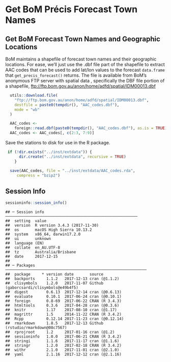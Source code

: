 Get BoM Précis Forecast Town Names
================

## Get BoM Forecast Town Names and Geographic Locations

BoM maintains a shapefile of forecast town names and their geographic
locations. For ease, we’ll just use the .dbf file part of the shapefile
to extract AAC codes that can be used to add lat/lon values to the
forecast `data.frame` that `get_precis_forecast()` returns. The file is
available from BoM’s anonymous FTP server with spatial data ,
specifically the DBF file portion of a shapefile,
<ftp://ftp.bom.gov.au/anon/home/adfd/spatial/IDM00013.dbf>

``` r
  utils::download.file(
    "ftp://ftp.bom.gov.au/anon/home/adfd/spatial/IDM00013.dbf",
    destfile = paste0(tempdir(), "AAC_codes.dbf"),
    mode = "wb"
  )

  AAC_codes <-
    foreign::read.dbf(paste0(tempdir(), "AAC_codes.dbf"), as.is = TRUE)
  AAC_codes <- AAC_codes[, c(2:3, 7:9)]
```

Save the stations to disk for use in the R package.

``` r
 if (!dir.exists("../inst/extdata")) {
      dir.create("../inst/extdata", recursive = TRUE)
    }

  save(AAC_codes, file = "../inst/extdata/AAC_codes.rda",
     compress = "bzip2")
```

## Session Info

``` r
sessioninfo::session_info()
```

    ## ─ Session info ──────────────────────────────────────────────────────────
    ##  setting  value                       
    ##  version  R version 3.4.3 (2017-11-30)
    ##  os       macOS High Sierra 10.13.2   
    ##  system   x86_64, darwin17.2.0        
    ##  ui       unknown                     
    ##  language (EN)                        
    ##  collate  en_AU.UTF-8                 
    ##  tz       Australia/Brisbane          
    ##  date     2017-12-15                  
    ## 
    ## ─ Packages ──────────────────────────────────────────────────────────────
    ##  package     * version date       source                                 
    ##  backports     1.1.2   2017-12-13 cran (@1.1.2)                          
    ##  clisymbols    1.2.0   2017-11-07 Github (gaborcsardi/clisymbols@e49b4f5)
    ##  digest        0.6.13  2017-12-14 cran (@0.6.13)                         
    ##  evaluate      0.10.1  2017-06-24 cran (@0.10.1)                         
    ##  foreign       0.8-69  2017-06-22 CRAN (R 3.4.3)                         
    ##  htmltools     0.3.6   2017-04-28 cran (@0.3.6)                          
    ##  knitr         1.17    2017-08-10 cran (@1.17)                           
    ##  magrittr      1.5     2014-11-22 CRAN (R 3.4.2)                         
    ##  Rcpp          0.12.14 2017-11-23 cran (@0.12.14)                        
    ##  rmarkdown     1.8.5   2017-12-13 Github (rstudio/rmarkdown@08c7567)     
    ##  rprojroot     1.2     2017-01-16 cran (@1.2)                            
    ##  sessioninfo   1.0.0   2017-06-21 CRAN (R 3.4.2)                         
    ##  stringi       1.1.6   2017-11-17 cran (@1.1.6)                          
    ##  stringr       1.2.0   2017-02-18 CRAN (R 3.4.2)                         
    ##  withr         2.1.0   2017-11-01 cran (@2.1.0)                          
    ##  yaml          2.1.16  2017-12-12 cran (@2.1.16)
